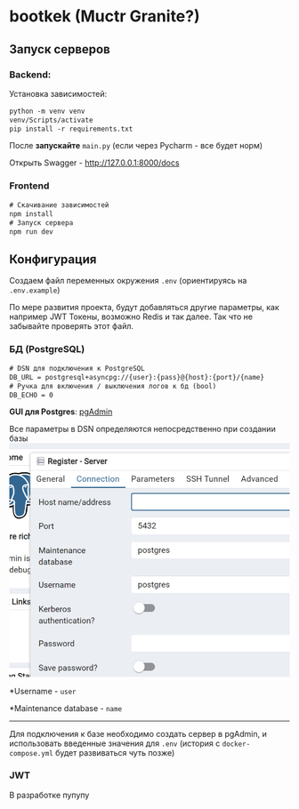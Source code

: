 # bootkek (Muctr Granite?)

## Запуск серверов

### Backend:

Установка зависимостей:

```shell
python -m venv venv
venv/Scripts/activate
pip install -r requirements.txt
```

После **запускайте** `main.py` (если через Pycharm - все будет норм)

Открыть Swagger - http://127.0.0.1:8000/docs

### Frontend

```shell
# Скачивание зависимостей
npm install
# Запуск сервера
npm run dev
```

## Конфигурация

Создаем файл переменных окружения `.env` (ориентируясь на `.env.example`)

По мере развития проекта, будут добавляться другие параметры, как например JWT Токены, возможно Redis и так далее. Так
что не забывайте проверять этот файл.

### БД (PostgreSQL)

```text
# DSN для подключения к PostgreSQL
DB_URL = postgresql+asyncpg://{user}:{pass}@{host}:{port}/{name}
# Ручка для включения / выключения логов к бд (bool)
DB_ECHO = 0
```

**GUI для Postgres**: [pgAdmin](https://www.pgadmin.org/download/)

Все параметры в DSN определяются непосредственно при создании базы
![img.png|300](docs/dsn-explain.png)

*Username - `user`

*Maintenance database - `name`

___

Для подключения к базе необходимо создать сервер в pgAdmin, и использовать введенные значения для `.env`
(история с `docker-compose.yml` будет развиваться чуть позже)

### JWT

В разработке пупупу





